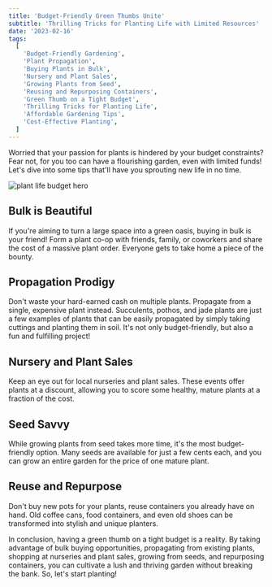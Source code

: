 ```yaml
---
title: 'Budget-Friendly Green Thumbs Unite'
subtitle: 'Thrilling Tricks for Planting Life with Limited Resources'
date: '2023-02-16'
tags:
  [
    'Budget-Friendly Gardening',
    'Plant Propagation',
    'Buying Plants in Bulk',
    'Nursery and Plant Sales',
    'Growing Plants from Seed',
    'Reusing and Repurposing Containers',
    'Green Thumb on a Tight Budget',
    'Thrilling Tricks for Planting Life',
    'Affordable Gardening Tips',
    'Cost-Effective Planting',
  ]
---
```


Worried that your passion for plants is hindered by your budget constraints? Fear not, for you too can have a flourishing garden, even with limited funds! Let's dive into some tips that'll have you sprouting new life in no time.

![plant life budget hero](/images/hero/plant-life-on-a-budget.jpg)

## Bulk is Beautiful

If you're aiming to turn a large space into a green oasis, buying in bulk is your friend! Form a plant co-op with friends, family, or coworkers and share the cost of a massive plant order. Everyone gets to take home a piece of the bounty.

## Propagation Prodigy

Don't waste your hard-earned cash on multiple plants. Propagate from a single, expensive plant instead. Succulents, pothos, and jade plants are just a few examples of plants that can be easily propagated by simply taking cuttings and planting them in soil. It's not only budget-friendly, but also a fun and fulfilling project!

## Nursery and Plant Sales

Keep an eye out for local nurseries and plant sales. These events offer plants at a discount, allowing you to score some healthy, mature plants at a fraction of the cost.

## Seed Savvy

While growing plants from seed takes more time, it's the most budget-friendly option. Many seeds are available for just a few cents each, and you can grow an entire garden for the price of one mature plant.

## Reuse and Repurpose

Don't buy new pots for your plants, reuse containers you already have on hand. Old coffee cans, food containers, and even old shoes can be transformed into stylish and unique planters.

In conclusion, having a green thumb on a tight budget is a reality. By taking advantage of bulk buying opportunities, propagating from existing plants, shopping at nurseries and plant sales, growing from seeds, and repurposing containers, you can cultivate a lush and thriving garden without breaking the bank. So, let's start planting!
